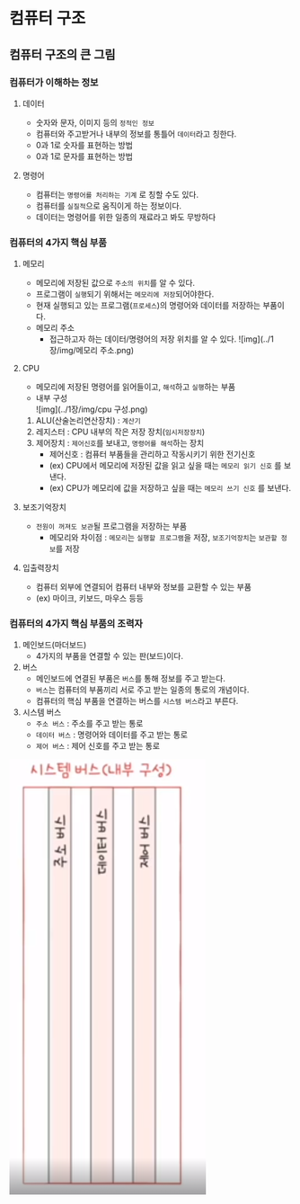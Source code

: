# 컴퓨터 구조

## 컴퓨터 구조의 큰 그림

### 컴퓨터가 이해하는 정보
1. 데이터
    - 숫자와 문자, 이미지 등의 `정적인 정보`
    - 컴퓨터와 주고받거나 내부의 정보를 통틀어 `데이터`라고 칭한다.
    - 0과 1로 숫자를 표현하는 방법
    - 0과 1로 문자를 표현하는 방법

2. 명령어
    - 컴퓨터는 `명령어를 처리하는 기계` 로 칭할 수도 있다.
    - 컴퓨터를 `실질적`으로 움직이게 하는 정보이다.
    - 데이터는 명령어를 위한 일종의 재료라고 봐도 무방하다

### 컴퓨터의 4가지 핵심 부품
1. 메모리
    - 메모리에 저장된 값으로 `주소의 위치`를 알 수 있다.
    - 프로그램이 `실행`되기 위해서는 `메모리에 저장`되어야한다.
    - 현재 실행되고 있는 프로그램(`프로세스`)의 명령어와 데이터를 저장하는 부품이다.
    - 메모리 주소
        - 접근하고자 하는 데이터/명령어의 저장 위치를 알 수 있다.
   ![img](../1장/img/메모리 주소.png)
2. CPU
    - 메모리에 저장된 명령어를 읽어들이고, `해석`하고 `실행`하는 부품
    - 내부 구성</br>
      ![img](../1장/img/cpu 구성.png)
    1. ALU(산술논리연산장치) : `계산기`
    2. 레지스터 : CPU 내부의 작은 저장 장치(`임시저장장치`)
    3. 제어장치 : `제어신호`를 보내고, `명령어를 해석`하는 장치
       * 제어신호 : 컴퓨터 부품들을 관리하고 작동시키기 위한 전기신호
       * (ex) CPU에서 메모리에 저장된 값을 읽고 싶을 때는 `메모리 읽기 신호` 를 보낸다.
       * (ex) CPU가 메모리에 값을 저장하고 싶을 때는 `메모리 쓰기 신호` 를 보낸다.

3. 보조기억장치
    - `전원이 꺼져도 보관`될 프로그램을 저장하는 부품
      * 메모리와 차이점 : `메모리`는 `실행할 프로그램`을 저장, `보조기억장치`는 `보관할 정보`를 저장

4. 입출력장치
    - 컴퓨터 외부에 연결되어 컴퓨터 내부와 정보를 교환할 수 있는 부품
    - (ex) 마이크, 키보드, 마우스 등등


### 컴퓨터의 4가지 핵심 부품의 조력자
1. 메인보드(마더보드)
   - 4가지의 부품을 연결할 수 있는 판(보드)이다.
2. 버스
   - 메인보드에 연결된 부품은 `버스`를 통해 정보를 주고 받는다.
   - `버스`는 컴퓨터의 부품끼리 서로 주고 받는 일종의 통로의 개념이다.
   - 컴퓨터의 핵심 부품을 연결하는 버스를 `시스템 버스`라고 부른다.
3. 시스템 버스
      - `주소 버스` : 주소를 주고 받는 통로
      - `데이터 버스` : 명령어와 데이터를 주고 받는 통로
      - `제어 버스` : 제어 신호를 주고 받는 통로
   
![img](../1장/img/시스템버스.PNG)
